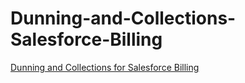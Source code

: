 # Dunning-and-Collections-Salesforce-Billing

[Dunning and Collections for Salesforce Billing](https://appexchange.salesforce.com/appxListingDetail?listingId=a0N3A00000FMiUhUAL)
